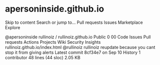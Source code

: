 # apersoninside.github.io


Skip to content
Search or jump to…
Pull requests
Issues
Marketplace
Explore
 
@apersoninside 
rullinoiz
/
rullinoiz.github.io
Public
0
00
Code
Issues
Pull requests
Actions
Projects
Wiki
Security
Insights
rullinoiz.github.io/index.html
@rullinoiz
rullinoiz reupdate because you cant stop it from giving alerts
Latest commit 8cf34e7 on Sep 10
 History
 1 contributor
48 lines (44 sloc)  2.05 KB

